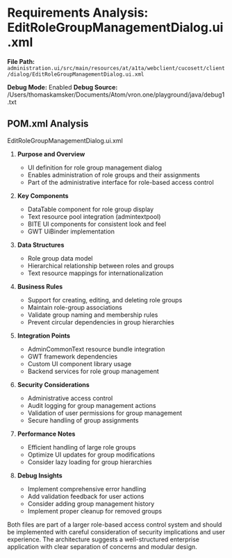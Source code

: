 # Requirements Analysis: EditRoleGroupManagementDialog.ui.xml

**File Path:** `administration.ui/src/main/resources/at/a1ta/webclient/cucosett/client/dialog/EditRoleGroupManagementDialog.ui.xml`

**Debug Mode:** Enabled
**Debug Source:** /Users/thomaskamsker/Documents/Atom/vron.one/playground/java/debug1.txt

## POM.xml Analysis

EditRoleGroupManagementDialog.ui.xml

1. **Purpose and Overview**
   - UI definition for role group management dialog
   - Enables administration of role groups and their assignments
   - Part of the administrative interface for role-based access control

2. **Key Components**
   - DataTable component for role group display
   - Text resource pool integration (admintextpool)
   - BITE UI components for consistent look and feel
   - GWT UiBinder implementation

3. **Data Structures**
   - Role group data model
   - Hierarchical relationship between roles and groups
   - Text resource mappings for internationalization

4. **Business Rules**
   - Support for creating, editing, and deleting role groups
   - Maintain role-group associations
   - Validate group naming and membership rules
   - Prevent circular dependencies in group hierarchies

5. **Integration Points**
   - AdminCommonText resource bundle integration
   - GWT framework dependencies
   - Custom UI component library usage
   - Backend services for role group management

6. **Security Considerations**
   - Administrative access control
   - Audit logging for group management actions
   - Validation of user permissions for group management
   - Secure handling of group assignments

7. **Performance Notes**
   - Efficient handling of large role groups
   - Optimize UI updates for group modifications
   - Consider lazy loading for group hierarchies

8. **Debug Insights**
   - Implement comprehensive error handling
   - Add validation feedback for user actions
   - Consider adding group management history
   - Implement proper cleanup for removed groups

Both files are part of a larger role-based access control system and should be implemented with careful consideration of security implications and user experience. The architecture suggests a well-structured enterprise application with clear separation of concerns and modular design.
